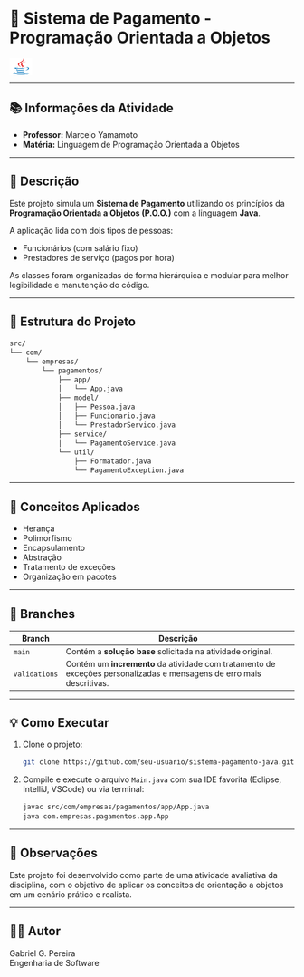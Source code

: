 # 💼 Sistema de Pagamento - Programação Orientada a Objetos

<img align="center" alt="Java" height="30" width="40" src="https://raw.githubusercontent.com/devicons/devicon/master/icons/java/java-original.svg">

---

## 📚 Informações da Atividade

- **Professor:** Marcelo Yamamoto  
- **Matéria:** Linguagem de Programação Orientada a Objetos

---

## 📝 Descrição

Este projeto simula um **Sistema de Pagamento** utilizando os princípios da **Programação Orientada a Objetos (P.O.O.)** com a linguagem **Java**.

A aplicação lida com dois tipos de pessoas:
- Funcionários (com salário fixo)
- Prestadores de serviço (pagos por hora)

As classes foram organizadas de forma hierárquica e modular para melhor legibilidade e manutenção do código.

---

## 🌱 Estrutura do Projeto

```
src/
└── com/
    └── empresas/
        └── pagamentos/
            ├── app/
            │   └── App.java
            ├── model/
            │   ├── Pessoa.java
            │   ├── Funcionario.java
            │   └── PrestadorServico.java
            ├── service/
            │   └── PagamentoService.java
            └── util/
                ├── Formatador.java
                └── PagamentoException.java
```

---

## 🧠 Conceitos Aplicados

- Herança
- Polimorfismo
- Encapsulamento
- Abstração
- Tratamento de exceções
- Organização em pacotes

---

## 🌿 Branches

| Branch         | Descrição |
|----------------|-----------|
| `main`         | Contém a **solução base** solicitada na atividade original. |
| `validations`  | Contém um **incremento** da atividade com tratamento de exceções personalizadas e mensagens de erro mais descritivas. |

---

## 💡 Como Executar

1. Clone o projeto:
   ```bash
   git clone https://github.com/seu-usuario/sistema-pagamento-java.git
   ```

2. Compile e execute o arquivo `Main.java` com sua IDE favorita (Eclipse, IntelliJ, VSCode) ou via terminal:
   ```bash
   javac src/com/empresas/pagamentos/app/App.java
   java com.empresas.pagamentos.app.App
   ```

---

## 📌 Observações

Este projeto foi desenvolvido como parte de uma atividade avaliativa da disciplina, com o objetivo de aplicar os conceitos de orientação a objetos em um cenário prático e realista.

---

## 👨‍💻 Autor

Gabriel G. Pereira  
Engenharia de Software

